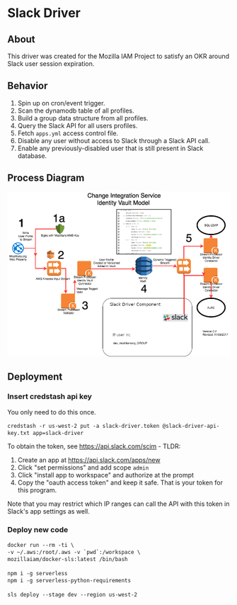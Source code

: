 # Slack Driver

## About
This driver was created for the Mozilla IAM Project to satisfy an OKR around Slack user session expiration.

## Behavior

1. Spin up on cron/event trigger.
2. Scan the dynamodb table of all profiles.
3. Build a group data structure from all profiles.
4. Query the Slack API for all users profiles.
5. Fetch `apps.yml` access control file.
6. Disable any user without access to Slack through a Slack API call.
7. Enable any previously-disabled user that is still present in Slack database.

## Process Diagram
!['docs/img/Slack-Integration.png'](docs/img/Slack-Integration.png)

## Deployment

### Insert credstash api key

You only need to do this once.

```
credstash -r us-west-2 put -a slack-driver.token @slack-driver-api-key.txt app=slack-driver
```

To obtain the token, see <https://api.slack.com/scim> - TLDR:

1. Create an app at <https://api.slack.com/apps/new>
2. Click "set permissions" and add scope `admin`
3. Click "install app to workspace" and authorize at the prompt
4. Copy the "oauth access token" and keep it safe. That is your token for this program.


Note that you may restrict which IP ranges can call the API with this token in Slack's app settings as well.

### Deploy new code

```
docker run --rm -ti \
-v ~/.aws:/root/.aws -v `pwd`:/workspace \
mozillaiam/docker-sls:latest /bin/bash

npm i -g serverless
npm i -g serverless-python-requirements

sls deploy --stage dev --region us-west-2
```
